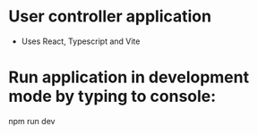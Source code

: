 # User controller application

- Uses React, Typescript and Vite

# Run application in development mode by typing to console:

npm run dev
